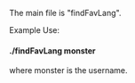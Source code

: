 

The main file is "findFavLang".

Example Use:

<h4>./findFavLang monster</h4>

where monster is the username.
